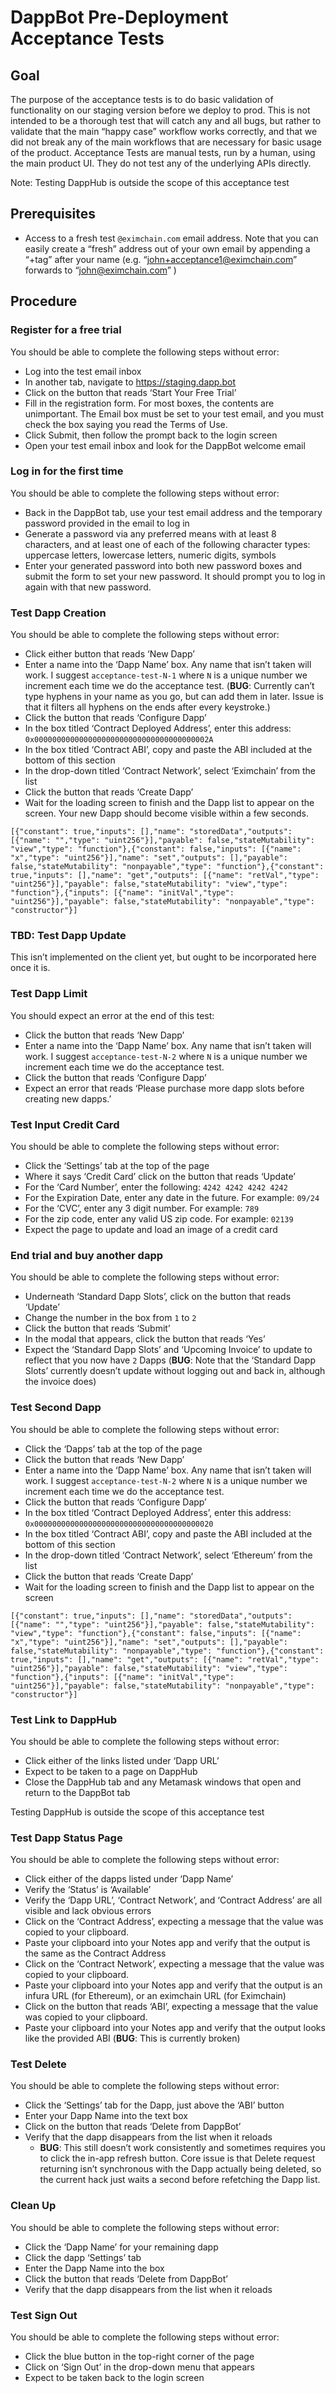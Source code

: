 # DappBot Pre-Deployment Acceptance Tests

## Goal
The purpose of the acceptance tests is to do basic validation of functionality on our staging version before we deploy to prod.  This is not intended to be a thorough test that will catch any and all bugs, but rather to validate that the main “happy case” workflow works correctly, and that we did not break any of the main workflows that are necessary for basic usage of the product.  Acceptance Tests are manual tests, run by a human, using the main product UI. They do not test any of the underlying APIs directly.

Note: Testing DappHub is outside the scope of this acceptance test
## Prerequisites
- Access to a fresh test `@eximchain.com` email address.  Note that you can easily create a “fresh” address out of your own email by appending a “+tag” after your name (e.g. “john+acceptance1@eximchain.com” forwards to “john@eximchain.com” )
## Procedure
### Register for a free trial

You should be able to complete the following steps without error:

- Log into the test email inbox
- In another tab, navigate to https://staging.dapp.bot
- Click on the button that reads ‘Start Your Free Trial’
- Fill in the registration form.  For most boxes, the contents are unimportant.  The Email box must be set to your test email, and you must check the box saying you read the Terms of Use.
- Click Submit, then follow the prompt back to the login screen
- Open your test email inbox and look for the DappBot welcome email

### Log in for the first time
You should be able to complete the following steps without error:

- Back in the DappBot tab, use your test email address and the temporary password provided in the email to log in
- Generate a password via any preferred means with at least 8 characters, and at least one of each of the following character types: uppercase letters, lowercase letters, numeric digits, symbols
- Enter your generated password into both new password boxes and submit the form to set your new password.  It should prompt you to log in again with that new password.

### Test Dapp Creation
You should be able to complete the following steps without error:

- Click either button that reads ‘New Dapp’
- Enter a name into the ‘Dapp Name’ box.  Any name that isn’t taken will work. I suggest `acceptance-test-N-1` where `N` is a unique number we increment each time we do the acceptance test. (**BUG**: Currently can’t type hyphens in your name as you go, but can add them in later.  Issue is that it filters all hyphens on the ends after every keystroke.)
- Click the button that reads ‘Configure Dapp’
- In the box titled ‘Contract Deployed Address’, enter this address: `0x000000000000000000000000000000000000002A`
- In the box titled ‘Contract ABI’, copy and paste the ABI included at the bottom of this section
- In the drop-down titled ‘Contract Network’, select ‘Eximchain’ from the list
- Click the button that reads ‘Create Dapp’
- Wait for the loading screen to finish and the Dapp list to appear on the screen.  Your new Dapp should become visible within a few seconds.

```
[{"constant": true,"inputs": [],"name": "storedData","outputs": [{"name": "","type": "uint256"}],"payable": false,"stateMutability": "view","type": "function"},{"constant": false,"inputs": [{"name": "x","type": "uint256"}],"name": "set","outputs": [],"payable": false,"stateMutability": "nonpayable","type": "function"},{"constant": true,"inputs": [],"name": "get","outputs": [{"name": "retVal","type": "uint256"}],"payable": false,"stateMutability": "view","type": "function"},{"inputs": [{"name": "initVal","type": "uint256"}],"payable": false,"stateMutability": "nonpayable","type": "constructor"}]
```

### TBD: Test Dapp Update
This isn’t implemented on the client yet, but ought to be incorporated here once it is.
### Test Dapp Limit

You should expect an error at the end of this test:

- Click the button that reads ‘New Dapp’
- Enter a name into the ‘Dapp Name’ box.  Any name that isn’t taken will work. I suggest `acceptance-test-N-2` where `N` is a unique number we increment each time we do the acceptance test.
- Click the button that reads ‘Configure Dapp’
- Expect an error that reads ‘Please purchase more dapp slots before creating new dapps.’

### Test Input Credit Card

You should be able to complete the following steps without error:

- Click the ‘Settings’ tab at the top of the page
- Where it says ‘Credit Card’ click on the button that reads ‘Update’
- For the ‘Card Number’, enter the following: `4242 4242 4242 4242`
- For the Expiration Date, enter any date in the future. For example: `09/24`
- For the ‘CVC’, enter any 3 digit number. For example: `789`
- For the zip code, enter any valid US zip code.  For example: `02139`
- Expect the page to update and load an image of a credit card

### End trial and buy another dapp

You should be able to complete the following steps without error:

- Underneath ‘Standard Dapp Slots’, click on the button that reads ‘Update’
- Change the number in the box from `1` to `2`
- Click the button that reads ‘Submit’
- In the modal that appears, click the button that reads ‘Yes’
- Expect the ‘Standard Dapp Slots’ and ‘Upcoming Invoice’ to update to reflect that you now have `2` Dapps (**BUG**: Note that the ‘Standard Dapp Slots’ currently doesn’t update without logging out and back in, although the invoice does)

### Test Second Dapp
You should be able to complete the following steps without error:

- Click the ‘Dapps’ tab at the top of the page
- Click the button that reads ‘New Dapp’
- Enter a name into the ‘Dapp Name’ box.  Any name that isn’t taken will work. I suggest `acceptance-test-N-2` where `N` is a unique number we increment each time we do the acceptance test.
- Click the button that reads ‘Configure Dapp’
- In the box titled ‘Contract Deployed Address’, enter this address: `0x0000000000000000000000000000000000000020`
- In the box titled ‘Contract ABI’, copy and paste the ABI included at the bottom of this section
- In the drop-down titled ‘Contract Network’, select ‘Ethereum’ from the list
- Click the button that reads ‘Create Dapp’
- Wait for the loading screen to finish and the Dapp list to appear on the screen

```
[{"constant": true,"inputs": [],"name": "storedData","outputs": [{"name": "","type": "uint256"}],"payable": false,"stateMutability": "view","type": "function"},{"constant": false,"inputs": [{"name": "x","type": "uint256"}],"name": "set","outputs": [],"payable": false,"stateMutability": "nonpayable","type": "function"},{"constant": true,"inputs": [],"name": "get","outputs": [{"name": "retVal","type": "uint256"}],"payable": false,"stateMutability": "view","type": "function"},{"inputs": [{"name": "initVal","type": "uint256"}],"payable": false,"stateMutability": "nonpayable","type": "constructor"}]
```

### Test Link to DappHub
You should be able to complete the following steps without error:

- Click either of the links listed under ‘Dapp URL’
- Expect to be taken to a page on DappHub
- Close the DappHub tab and any Metamask windows that open and return to the DappBot tab

Testing DappHub is outside the scope of this acceptance test

### Test Dapp Status Page
You should be able to complete the following steps without error:

- Click either of the dapps listed under ‘Dapp Name’
- Verify the ‘Status’ is ‘Available’
- Verify the ‘Dapp URL’, ‘Contract Network’, and ‘Contract Address’ are all visible and lack obvious errors
- Click on the ‘Contract Address’, expecting a message that the value was copied to your clipboard.
- Paste your clipboard into your Notes app and verify that the output is the same as the Contract Address
- Click on the ‘Contract Network’, expecting a message that the value was copied to your clipboard.
- Paste your clipboard into your Notes app and verify that the output is an infura URL (for Ethereum), or an eximchain URL (for Eximchain)
- Click on the button that reads ‘ABI’, expecting a message that the value was copied to your clipboard.
- Paste your clipboard into your Notes app and verify that the output looks like the provided ABI (**BUG**: This is currently broken)

### Test Delete
You should be able to complete the following steps without error:

- Click the ‘Settings’ tab for the Dapp, just above the ‘ABI’ button
- Enter your Dapp Name into the text box
- Click on the button that reads ‘Delete from DappBot’
- Verify that the dapp disappears from the list when it reloads
  - **BUG**: This still doesn’t work consistently and sometimes requires you to click the in-app refresh button.  Core issue is that Delete request returning isn’t synchronous with the Dapp actually being deleted, so the current hack just waits a second before refetching the Dapp list.

### Clean Up
You should be able to complete the following steps without error:

- Click the ‘Dapp Name’ for your remaining dapp
- Click the dapp ‘Settings’ tab
- Enter the Dapp Name into the box
- Click the button that reads ‘Delete from DappBot’
- Verify that the dapp disappears from the list when it reloads

### Test Sign Out
You should be able to complete the following steps without error:

- Click the blue button in the top-right corner of the page
- Click on ‘Sign Out’ in the drop-down menu that appears
- Expect to be taken back to the login screen